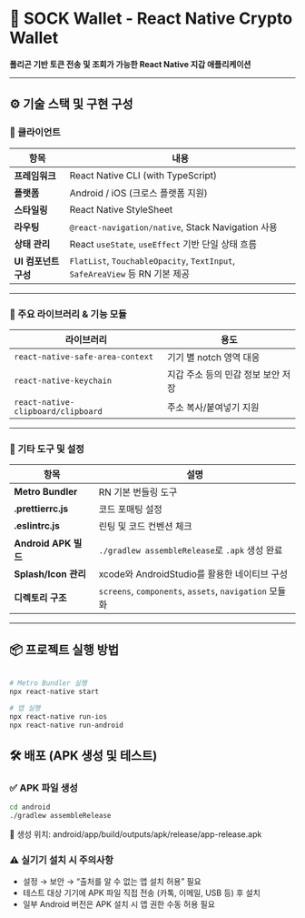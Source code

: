 # 🧳 SOCK Wallet - React Native Crypto Wallet

**폴리곤 기반 토큰 전송 및 조회가 가능한 React Native 지갑 애플리케이션**  


---
## ⚙️ 기술 스택 및 구현 구성

### 📱 클라이언트

| 항목 | 내용 |
| --- | --- |
| **프레임워크** | React Native CLI (with TypeScript) |
| **플랫폼** | Android / iOS (크로스 플랫폼 지원) |
| **스타일링** | React Native StyleSheet |
| **라우팅** | `@react-navigation/native`, Stack Navigation 사용 |
| **상태 관리** | React `useState`, `useEffect` 기반 단일 상태 흐름 |
| **UI 컴포넌트 구성** | `FlatList`, `TouchableOpacity`, `TextInput`, `SafeAreaView` 등 RN 기본 제공 |


---

### 🧩 주요 라이브러리 & 기능 모듈

| 라이브러리 | 용도 |
| --- | --- |
| `react-native-safe-area-context` | 기기 별 notch 영역 대응 |
| `react-native-keychain` | 지갑 주소 등의 민감 정보 보안 저장 |
| `react-native-clipboard/clipboard` | 주소 복사/붙여넣기 지원 |


---

### 🔧 기타 도구 및 설정

| 항목 | 설명 |
| --- | --- |
| **Metro Bundler** | RN 기본 번들링 도구 |
| **.prettierrc.js** | 코드 포매팅 설정 |
| **.eslintrc.js** | 린팅 및 코드 컨벤션 체크 |
| **Android APK 빌드** | `./gradlew assembleRelease`로 `.apk` 생성 완료 |
| **Splash/Icon 관리** | xcode와 AndroidStudio를 활용한 네이티브 구성 |
| **디렉토리 구조** | `screens`, `components`, `assets`, `navigation` 모듈화 |


---
## 📦 프로젝트 실행 방법
```bash

# Metro Bundler 실행
npx react-native start

# 앱 실행
npx react-native run-ios
npx react-native run-android
```

## 🛠️ 배포 (APK 생성 및 테스트)
### ✅ APK 파일 생성

```bash
cd android
./gradlew assembleRelease
```
📍 생성 위치: android/app/build/outputs/apk/release/app-release.apk

### ⚠️ 실기기 설치 시 주의사항
- 설정 → 보안 → “출처를 알 수 없는 앱 설치 허용” 필요
- 테스트 대상 기기에 APK 파일 직접 전송 (카톡, 이메일, USB 등) 후 설치
- 일부 Android 버전은 APK 설치 시 앱 권한 수동 허용 필요
